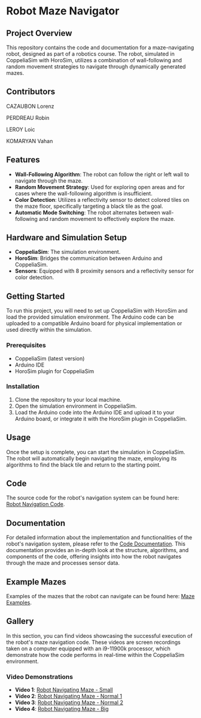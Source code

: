# Robot Maze Navigator

## Project Overview
This repository contains the code and documentation for a maze-navigating robot, designed as part of a robotics course. The robot, simulated in CoppeliaSim with HoroSim, utilizes a combination of wall-following and random movement strategies to navigate through dynamically generated mazes.

## Contributors

CAZAUBON Lorenz

PERDREAU Robin

LEROY Loic

KOMARYAN Vahan


## Features
- **Wall-Following Algorithm**: The robot can follow the right or left wall to navigate through the maze.
- **Random Movement Strategy**: Used for exploring open areas and for cases where the wall-following algorithm is insufficient.
- **Color Detection**: Utilizes a reflectivity sensor to detect colored tiles on the maze floor, specifically targeting a black tile as the goal.
- **Automatic Mode Switching**: The robot alternates between wall-following and random movement to effectively explore the maze.

## Hardware and Simulation Setup
- **CoppeliaSim**: The simulation environment.
- **HoroSim**: Bridges the communication between Arduino and CoppeliaSim.
- **Sensors**: Equipped with 8 proximity sensors and a reflectivity sensor for color detection.

## Getting Started
To run this project, you will need to set up CoppeliaSim with HoroSim and load the provided simulation environment. The Arduino code can be uploaded to a compatible Arduino board for physical implementation or used directly within the simulation.

### Prerequisites
- CoppeliaSim (latest version)
- Arduino IDE
- HoroSim plugin for CoppeliaSim

### Installation
1. Clone the repository to your local machine.
2. Open the simulation environment in CoppeliaSim.
3. Load the Arduino code into the Arduino IDE and upload it to your Arduino board, or integrate it with the HoroSim plugin in CoppeliaSim.

## Usage
Once the setup is complete, you can start the simulation in CoppeliaSim. The robot will automatically begin navigating the maze, employing its algorithms to find the black tile and return to the starting point.

## Code
The source code for the robot's navigation system can be found here: [Robot Navigation Code](https://github.com/Templatew/Robot-Maze-Navigator/tree/main/Code).

## Documentation
For detailed information about the implementation and functionalities of the robot's navigation system, please refer to the [Code Documentation](https://github.com/Templatew/Robot-Maze-Navigator/blob/main/Documentation.md). This documentation provides an in-depth look at the structure, algorithms, and components of the code, offering insights into how the robot navigates through the maze and processes sensor data.

## Example Mazes
Examples of the mazes that the robot can navigate can be found here: [Maze Examples](https://github.com/Templatew/Robot-Maze-Navigator/tree/main/Maze%20Exemples).

## Gallery
In this section, you can find videos showcasing the successful execution of the robot's maze navigation code. These videos are screen recordings taken on a computer equipped with an i9-11900k processor, which demonstrate how the code performs in real-time within the CoppeliaSim environment.

### Video Demonstrations

- **Video 1**: [Robot Navigating Maze - Small](https://www.youtube.com/watch?v=gO2x4uKiWLo)
- **Video 2**: [Robot Navigating Maze - Normal 1](https://www.youtube.com/watch?v=eE6V4Z8Rsyo)
- **Video 3**: [Robot Navigating Maze - Normal 2](https://www.youtube.com/watch?v=hEwCGLeCXpU)
- **Video 4**: [Robot Navigating Maze - Big](https://www.youtube.com/watch?v=pYgpAhSzy7s)
